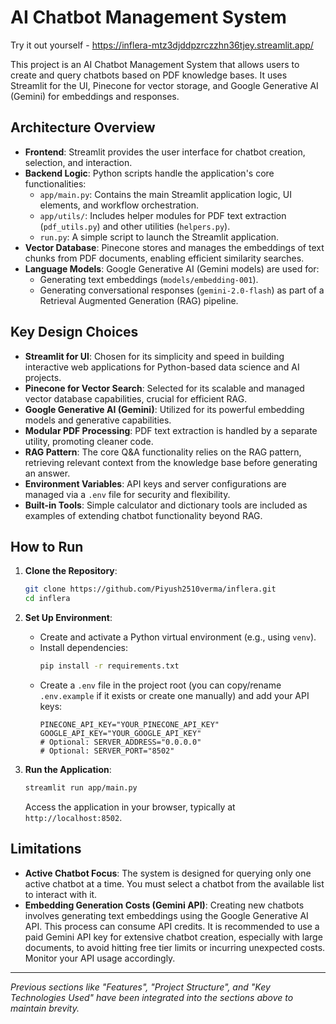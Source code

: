 # AI Chatbot Management System

 Try it out yourself - https://inflera-mtz3djddpzrczzhn36tjey.streamlit.app/


This project is an AI Chatbot Management System that allows users to create and query chatbots based on PDF knowledge bases. It uses Streamlit for the UI, Pinecone for vector storage, and Google Generative AI (Gemini) for embeddings and responses.

## Architecture Overview

-   **Frontend**: Streamlit provides the user interface for chatbot creation, selection, and interaction.
-   **Backend Logic**: Python scripts handle the application's core functionalities:
    -   `app/main.py`: Contains the main Streamlit application logic, UI elements, and workflow orchestration.
    -   `app/utils/`: Includes helper modules for PDF text extraction (`pdf_utils.py`) and other utilities (`helpers.py`).
    -   `run.py`: A simple script to launch the Streamlit application.
-   **Vector Database**: Pinecone stores and manages the embeddings of text chunks from PDF documents, enabling efficient similarity searches.
-   **Language Models**: Google Generative AI (Gemini models) are used for:
    -   Generating text embeddings (`models/embedding-001`).
    -   Generating conversational responses (`gemini-2.0-flash`) as part of a Retrieval Augmented Generation (RAG) pipeline.

## Key Design Choices

-   **Streamlit for UI**: Chosen for its simplicity and speed in building interactive web applications for Python-based data science and AI projects.
-   **Pinecone for Vector Search**: Selected for its scalable and managed vector database capabilities, crucial for efficient RAG.
-   **Google Generative AI (Gemini)**: Utilized for its powerful embedding models and generative capabilities.
-   **Modular PDF Processing**: PDF text extraction is handled by a separate utility, promoting cleaner code.
-   **RAG Pattern**: The core Q&A functionality relies on the RAG pattern, retrieving relevant context from the knowledge base before generating an answer.
-   **Environment Variables**: API keys and server configurations are managed via a `.env` file for security and flexibility.
-   **Built-in Tools**: Simple calculator and dictionary tools are included as examples of extending chatbot functionality beyond RAG.

## How to Run

1.  **Clone the Repository**:
    ```bash
    git clone https://github.com/Piyush2510verma/inflera.git
    cd inflera
    ```

2.  **Set Up Environment**:
    -   Create and activate a Python virtual environment (e.g., using `venv`).
    -   Install dependencies:
        ```bash
        pip install -r requirements.txt
        ```
    -   Create a `.env` file in the project root (you can copy/rename `.env.example` if it exists or create one manually) and add your API keys:
        ```env
        PINECONE_API_KEY="YOUR_PINECONE_API_KEY"
        GOOGLE_API_KEY="YOUR_GOOGLE_API_KEY"
        # Optional: SERVER_ADDRESS="0.0.0.0"
        # Optional: SERVER_PORT="8502"
        ```

3.  **Run the Application**:
    ```bash
    streamlit run app/main.py
    ```
    Access the application in your browser, typically at `http://localhost:8502`.

## Limitations

-   **Active Chatbot Focus**: The system is designed for querying only one active chatbot at a time. You must select a chatbot from the available list to interact with it.
-   **Embedding Generation Costs (Gemini API)**: Creating new chatbots involves generating text embeddings using the Google Generative AI API. This process can consume API credits. It is recommended to use a paid Gemini API key for extensive chatbot creation, especially with large documents, to avoid hitting free tier limits or incurring unexpected costs. Monitor your API usage accordingly.

---

*Previous sections like "Features", "Project Structure", and "Key Technologies Used" have been integrated into the sections above to maintain brevity.*
